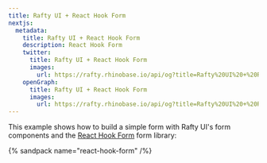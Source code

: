 ```yaml
---
title: Rafty UI + React Hook Form
nextjs:
  metadata:
    title: Rafty UI + React Hook Form
    description: React Hook Form
    twitter:
      title: Rafty UI + React Hook Form
      images:
        url: https://rafty.rhinobase.io/api/og?title=Rafty%20UI%20+%20React%20Hook%20Form
    openGraph:
      title: Rafty UI + React Hook Form
      images:
        url: https://rafty.rhinobase.io/api/og?title=Rafty%20UI%20+%20React%20Hook%20Form
---
```


This example shows how to build a simple form with Rafty UI's form components and the [React Hook Form](https://react-hook-form.com/) form library:

{% sandpack name="react-hook-form" /%}
